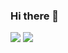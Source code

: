 ### Hi there 👋


![](https://github-readme-stats.vercel.app/api?username=ThomasChln&show_icons=true&count_private=true&hide_border=true&include_all_commits=true&theme=dark&bg_color=00000000&custom_title=My%20stats)
![](https://github-readme-stats.vercel.app/api/top-langs/?username=ThomasChln&layout=compact&hide=html&hide_border=true&langs_count=8&theme=dark&bg_color=00000000&custom_title=Languages%20in%20personal%20projects)


